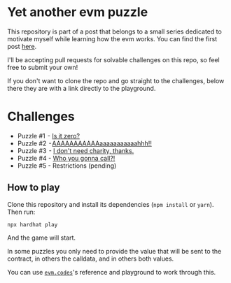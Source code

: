 # Yet another evm puzzle
This repository is part of a post that belongs to a small series dedicated to motivate myself while learning how the evm works.
You can find the first post [here](https://medium.com/@mattaereal/solving-more-evm-puzzles-differently-part-i-170f2516b88d).

I'll be accepting pull requests for solvable challenges on this repo, so feel free to submit your own!

If you don't want to clone the repo and go straight to the challenges, below there they are with a link directly to the playground.

# Challenges
- Puzzle #1  - [Is it zero?](https://www.evm.codes/playground?unit=Wei&codeType=Mnemonic&code=%27q32smmmm~CCutWAP1v1v3zMSTORE8~10pzSWAP1~01pv1~20zGT~25wIoouzMLOADuzCALLDATALOADzXORzEQ~49wIuv1zREVERTtTOP%27~zq1sz%5CnyrrrrwzJUMPvzDUPu~00twDESTzSs%200xrAAqPUSHpzADDozPOPmyy%01mopqrstuvwyz~_)
- Puzzle #2  - [AAAAAAAAAAAaaaaaaaaaaahhh!!](https://www.evm.codes/playground?unit=Wei&codeType=Mnemonic&code=%27q32smmmm~CCutWAP1v1v3zMSTORE8~10pzSWAP1~01pv1~20zGT~25wIoouzMLOADuzCALLDATALOADzXORzEQ~49wIuv1zREVERTtTOP%27~zq1sz%5CnyrrrrwzJUMPvzDUPu~00twDESTzSs%200xrAAqPUSHpzADDozPOPmyy%01mopqrstuvwyz~_)
- Puzzle #3  - [I don't need charity, thanks.](https://www.evm.codes/playground?callValue=100&unit=Wei&codeType=Mnemonic&code=%27tu4vIysLOADrMSTOREsSIZEyrCREATEyyrtrSWAP5zGASzwu5vIrDUP1zREVERTvDESTzSTOP%27~zPUSH1%200xz%5Cny~00wCALLvzJUMPuzISZERO~2twVALUEszwDATAryz%01rstuvwyz~_)
- Puzzle #4 - [Who you gonna call?!](https://www.evm.codes/playground?unit=Wei&codeType=Mnemonic&code='w20yzGT~21vIy~00ytuCOPYyrtzqA3~e0zqRzPUq4s890d6908zEQ~22vI~00rzREVERTvDESTzSTOP'~zwz%5CnyuSIZEwPUq1svzJUMPuzCALLDATAt~20zSUBs%200xrzDUP1qSH%01qrstuvwyz~_)
- Puzzle #5 - Restrictions (pending)

## How to play

Clone this repository and install its dependencies (`npm install` or `yarn`). Then run:

```
npx hardhat play
```

And the game will start.

In some puzzles you only need to provide the value that will be sent to the contract, in others the calldata, and in others both values.

You can use [`evm.codes`](https://www.evm.codes/)'s reference and playground to work through this.

